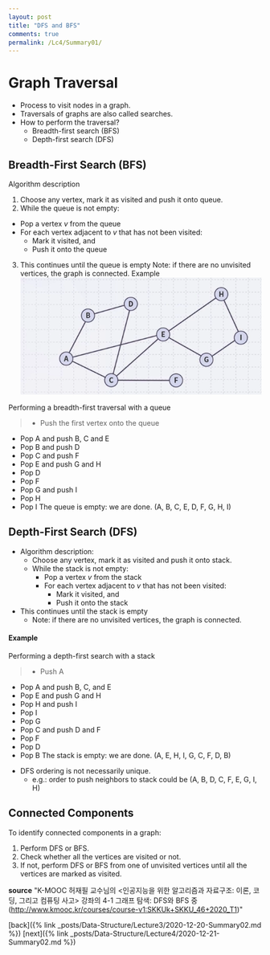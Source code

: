```yaml
---
layout: post
title: "DFS and BFS"
comments: true
permalink: /Lc4/Summary01/
---
```

# Graph Traversal
* Process to visit nodes in a graph.
* Traversals of graphs are also called searches.
* How to perform the traversal?
  - Breadth-first search (BFS)
  - Depth-first search (DFS)
## Breadth-First Search (BFS)
Algorithm description
1. Choose any vertex, mark it as visited and push it onto queue.
2. While the queue is not empty:
  - Pop a vertex _v_ from the queue
  - For each vertex adjacent to _v_ that has not been visited:
    - Mark it visited, and
    - Push it onto the queue
  3. This continues until the queue is empty
Note: if there are no unvisited vertices, the graph is connected.
Example
![BFS](/assets/bfs.png)

Performing a breadth-first traversal with a queue
>  - Push the first vertex onto the queue
  - Pop A and push B, C and E
  - Pop B and push D
  - Pop C and push F
  - Pop E and push G and H
  - Pop D
  - Pop F
  - Pop G and push I
  - Pop H
  - Pop I
  The queue is empty: we are done.
  (A, B, C, E, D, F, G, H, I)

## Depth-First Search (DFS)
- Algorithm description:
  - Choose any vertex, mark it as visited and push it onto stack.
  - While the stack is not empty:
    - Pop a vertex _v_ from the stack
    - For each vertex adjacent to _v_ that has not been visited:
      - Mark it visited, and
      - Push it onto the stack
- This continues until the stack is empty
  - Note: if there are no unvisited vertices, the graph is connected.
#### Example
Performing a depth-first search with a stack
>  - Push A
  - Pop A and push B, C, and E
  - Pop E and push G and H
  - Pop H and push I
  - Pop I
  - Pop G
  - Pop C and push D and F
  - Pop F
  - Pop D
  - Pop B
  The stack is empty: we are done.
  (A, E, H, I, G, C, F, D, B)

* DFS ordering is not necessarily unique.
  - e.g.: order to push neighbors to stack could be (A, B, D, C, F, E, G, I, H)
## Connected Components
To identify connected components in a graph:
  1. Perform DFS or BFS.
  2. Check whether all the vertices are visited or not.
  3. If not, perform DFS or BFS from one of unvisited vertices until all the vertices are marked as visited.

**source**
"K-MOOC 허재필 교수님의 <인공지능을 위한 알고리즘과 자료구조: 이론, 코딩, 그리고 컴퓨팅 사고> 강좌의 4-1 그래프 탐색: DFS와 BFS 중(http://www.kmooc.kr/courses/course-v1:SKKUk+SKKU_46+2020_T1)"

[back]({% link _posts/Data-Structure/Lecture3/2020-12-20-Summary02.md %})
[next]({% link _posts/Data-Structure/Lecture4/2020-12-21-Summary02.md %})
